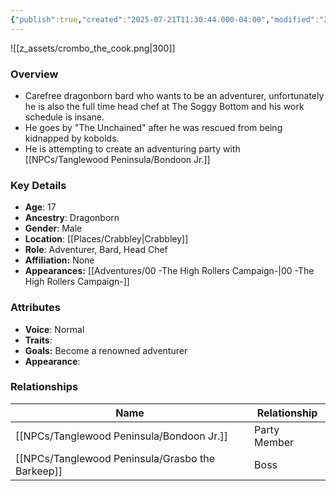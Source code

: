 ```yaml
---
{"publish":true,"created":"2025-07-21T11:30:44.000-04:00","modified":"2025-10-03T09:41:34.350-04:00","published":"2025-10-03T09:41:34.350-04:00","cssclasses":"","Age":"17","Ancestry":"Dragonborn","Gender":"Male","Location":["[[Crabbley]]"],"Role":["Adventurer, Bard, Head Chef"],"Affiliation":["None"],"Appearances":["[[00 -The High Rollers Campaign-]]"]}
---
```



![[z_assets/crombo_the_cook.png|300]]

### Overview
- Carefree dragonborn bard who wants to be an adventurer, unfortunately he is also the full time head chef at The Soggy Bottom and his work schedule is insane.
- He goes by "The Unchained" after he was rescued from being kidnapped by kobolds.
- He is attempting to create an adventuring party with [[NPCs/Tanglewood Peninsula/Bondoon Jr.]]

### Key Details
- **Age**: 17
- **Ancestry**: Dragonborn
- **Gender**: Male
- **Location**: [[Places/Crabbley\|Crabbley]]
- **Role**: Adventurer, Bard, Head Chef
- **Affiliation:** None
- **Appearances:** [[Adventures/00 -The High Rollers Campaign-\|00 -The High Rollers Campaign-]]

### Attributes
- **Voice**: Normal
- **Traits**: 
- **Goals:** Become a renowned adventurer
- **Appearance**: 

### Relationships

| Name                   | Relationship |
| ---------------------- | ------------ |
| [[NPCs/Tanglewood Peninsula/Bondoon Jr.]]        | Party Member |
| [[NPCs/Tanglewood Peninsula/Grasbo the Barkeep]] | Boss         |
